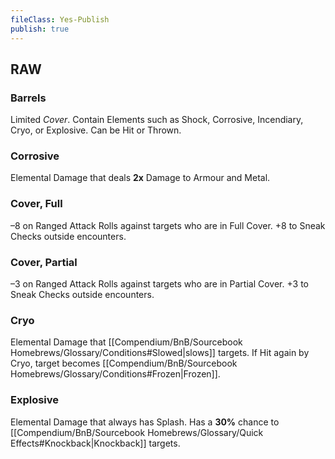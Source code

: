 ```yaml
---
fileClass: Yes-Publish
publish: true
---
```


## RAW

### Barrels

Limited *Cover*. Contain Elements such as Shock, Corrosive, Incendiary, Cryo, or Explosive. 
Can be Hit or Thrown.

### Corrosive

Elemental Damage that deals **2x** Damage to Armour and Metal.

### Cover, Full

–8 on Ranged Attack Rolls against targets who are in Full Cover. 
+8 to Sneak Checks outside encounters.

### Cover, Partial

–3 on Ranged Attack Rolls against targets who are in Partial Cover. 
+3 to Sneak Checks outside encounters.

### Cryo

Elemental Damage that [[Compendium/BnB/Sourcebook Homebrews/Glossary/Conditions#Slowed|slows]] targets. 
If Hit again by Cryo, target becomes [[Compendium/BnB/Sourcebook Homebrews/Glossary/Conditions#Frozen|Frozen]].

### Explosive

Elemental Damage that always has Splash. 
Has a **30%** chance to [[Compendium/BnB/Sourcebook Homebrews/Glossary/Quick Effects#Knockback|Knockback]] targets.

